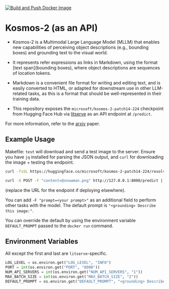 [![Build and Push Docker Image](https://github.com/mindthemath/kosmos-2-api/actions/workflows/docker.yml/badge.svg)](https://github.com/mindthemath/kosmos-2-api/actions/workflows/docker.yml)

# Kosmos-2 (as an API)

* Kosmos-2 is a Multimodal Large Language Model (MLLM) that enables new capabilities of perceiving object descriptions (e.g., bounding boxes) and grounding text to the visual world.

* It represents refer expressions as links in Markdown, using the format [text span](bounding boxes), where object descriptions are sequences of location tokens.

* Markdown is a convenient file format for writing and editing text, and is easily converted to HTML, or adapted for downstream use in other LLM-related tasks, as this is a format that should be well-represented in their training data.

* This repository exposes the `microsoft/kosmos-2-patch14-224` checkpoint from Hugging Face Hub via [litserve](https://github.com/lightning-ai/litserve) as an API endpoint at `/predict`.

For more information, refer to the [arxiv](https://arxiv.org/abs/2306.14824) paper.


## Example Usage

Makefile: `test` will download and send a test image to the server.
Ensure you have `jq` installed for parsing the JSON output, and `curl` for downloading the image + testing the endpoint.

```bash
curl -fsSL https://huggingface.co/microsoft/kosmos-2-patch14-224/resolve/main/snowman.png -o snowman.png
```

```bash
curl -X POST -F "content=@snowman.png" http://127.0.0.1:8000/predict | jq '.output'
```

(replace the URL for the endpoint if deploying elsewhere).

You can add `-F "prompt=<your prompt>"` as an additional field to perform other tasks with the model. The default prompt is `"<grounding> Describe this image:"`.

You can override the default by using the environment variable `DEFAULT_PROMPT` passed to the `docker run` command.

## Environment Variables

All except the first and last are `litserve`-specific.

```python
LOG_LEVEL = os.environ.get("LOG_LEVEL", "INFO")
PORT = int(os.environ.get("PORT", "8000"))
NUM_API_SERVERS = int(os.environ.get("NUM_API_SERVERS", "1"))
MAX_BATCH_SIZE = int(os.environ.get("MAX_BATCH_SIZE", "2"))
DEFAULT_PROMPT = os.environ.get("DEFAULT_PROMPT", "<grounding> Describe this image:")
```

